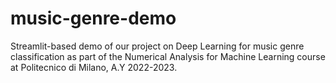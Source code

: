 # music-genre-demo
Streamlit-based demo of our project on Deep Learning for music genre classification as part of the Numerical Analysis for Machine Learning course at Politecnico di Milano, A.Y 2022-2023.
